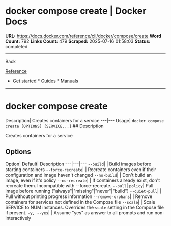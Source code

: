 # docker compose create | Docker Docs

**URL:** https://docs.docker.com/reference/cli/docker/compose/create
**Word Count:** 792
**Links Count:** 479
**Scraped:** 2025-07-16 01:58:03
**Status:** completed

---

Back

[Reference](https://docs.docker.com/reference/)

  * [Get started](https://docs.docker.com/get-started/)   * [Guides](https://docs.docker.com/guides/)   * [Manuals](https://docs.docker.com/manuals/)

* * *

# docker compose create

Description| Creates containers for a service   ---|---   Usage| `docker compose create [OPTIONS] [SERVICE...]`      ## Description

Creates containers for a service

## Options

Option| Default| Description   ---|---|---   `--build`| | Build images before starting containers   `--force-recreate`| | Recreate containers even if their configuration and image haven't changed      `--no-build`| | Don't build an image, even if it's policy   `--no-recreate`| | If containers already exist, don't recreate them. Incompatible with --force-recreate.      `--pull`| `policy`| Pull image before running \("always"|"missing"|"never"|"build"\)   `--quiet-pull`| | Pull without printing progress information   `--remove-orphans`| | Remove containers for services not defined in the Compose file   `--scale`| | Scale SERVICE to NUM instances. Overrides the `scale` setting in the Compose file if present.      `-y, --yes`| | Assume "yes" as answer to all prompts and run non-interactively